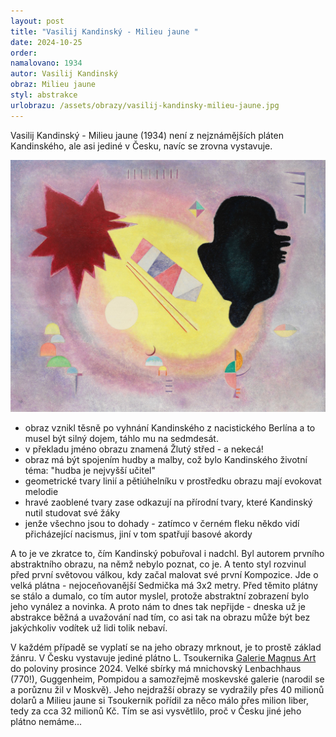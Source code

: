 ```yaml
---
layout: post
title: "Vasilij Kandinský - Milieu jaune "
date: 2024-10-25
order: 
namalovano: 1934
autor: Vasilij Kandinský
obraz: Milieu jaune
styl: abstrakce
urlobrazu: /assets/obrazy/vasilij-kandinsky-milieu-jaune.jpg
---
```


Vasilij Kandinský - Milieu jaune (1934) není z nejznámějších pláten Kandinského, ale asi jediné v Česku, navíc se zrovna vystavuje. 

![Vasilij Kandinský - Milieu jaune](/assets/obrazy/vasilij-kandinsky-milieu-jaune.jpg)

- obraz vznikl těsně po vyhnání Kandinského z nacistického Berlína a to musel být silný dojem, táhlo mu na sedmdesát.  
- v překladu jméno obrazu znamená Žlutý střed - a nekecá!
- obraz má být spojením hudby a malby, což bylo Kandinského životní téma: "hudba je nejvyšší učitel"
- geometrické tvary linií a pětiúhelníku v prostředku obrazu mají evokovat melodie
- hravé zaoblené tvary zase odkazují na přírodní tvary, které Kandinský nutil studovat své žáky
- jenže všechno jsou to dohady - zatímco v černém fleku někdo vidí přicházející nacismus, jiní v tom spatřují basové akordy

A to je ve zkratce to, čím Kandinský pobuřoval i nadchl. Byl autorem prvního abstraktního obrazu, na němž nebylo poznat, co je. A tento styl rozvinul před první světovou válkou, kdy začal malovat své první Kompozice. Jde o velká plátna - nejoceňovanější Sedmička má 3x2 metry. Před těmito plátny se stálo a dumalo, co tím autor myslel, protože abstraktní zobrazení bylo jeho vynález a novinka. A proto nám to dnes tak nepřijde - dneska už je abstrakce běžná a uvažování nad tím, co asi tak na obrazu může být bez jakýchkoliv vodítek už lidi tolik nebaví. 

V každém případě se vyplatí se na jeho obrazy mrknout, je to prostě základ žánru. V Česku vystavuje jediné plátno L. Tsoukernika [Galerie Magnus Art](https://www.galeriemagnusart.cz/) do poloviny prosince 2024. Velké sbírky má mnichovský Lenbachhaus (770!), Guggenheim, Pompidou a samozřejmě moskevské galerie (narodil se a porůznu žil v Moskvě). Jeho nejdražší obrazy se vydražily přes 40 milionů dolarů a Milieu jaune si Tsoukernik pořídil za něco málo přes milion liber, tedy za cca 32 milionů Kč. Tím se asi vysvětlilo, proč v Česku jiné jeho plátno nemáme...  